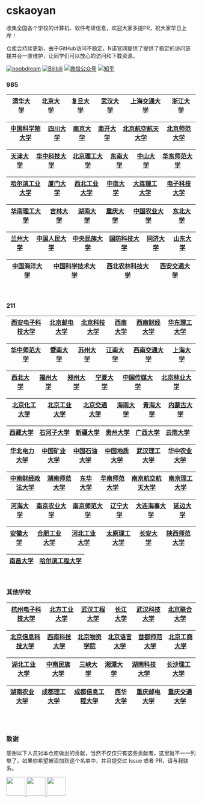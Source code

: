 # cskaoyan
收集全国各个学校的计算机、软件考研信息，欢迎大家多提PR，祝大家早日上岸！

仓库会持续更新，由于GitHub访问不稳定，N诺官网提供了提供了稳定的访问链接并会一直维护，让同学们可以放心的访问和下载资源。

[![noobdream](https://img.shields.io/badge/noobdream-N诺官网-orange.svg)](https://noobdream.com/) 
[![Bilibili](https://img.shields.io/badge/bilibili-N诺%5F-blue.svg)](https://space.bilibili.com/73422093) 
[![微信公众号](https://img.shields.io/badge/微信公众号-N诺考研-%23FF4D5B.svg)](https://mp.weixin.qq.com/s/36x28P6OLymapi4g38gq3g) 
[![知乎](https://img.shields.io/badge/知乎-N%20诺-green.svg)](https://www.zhihu.com/people/noobdream/)   

### 985

|[清华大学]()|[北京大学]()|[复旦大学]()|[武汉大学]()|[上海交通大学]()|[浙江大学]()|
| :---: | :----: | :---: | :----: | :----: | :----: | 

|[中国科学院大学]()|[四川大学]()|[南京大学]()|[南开大学]()|[北京航空航天大学]()|[北京师范大学]()|
| :---: | :----: | :---: | :----: | :----: | :----: | 

|[天津大学]()|[华中科技大学]()|[北京理工大学]()|[东南大学]()|[中山大学]()|[华东师范大学]()|
| :---: | :----: | :---: | :----: | :----: | :----: | 

|[哈尔滨工业大学]()|[厦门大学]()|[西北工业大学]()|[中南大学]()|[大连理工大学]()|[电子科技大学]()|
| :---: | :----: | :---: | :----: | :----: | :----: | 

|[华南理工大学]()|[吉林大学]()|[湖南大学]()|[重庆大学]()|[中国农业大学]()|[东北大学]()|
| :---: | :----: | :---: | :----: | :----: | :----: | 

|[兰州大学]()|[中国人民大学]()|[中央民族大学]()|[国防科技大学]()|[同济大学]()|[山东大学]()|
| :---: | :----: | :---: | :----: | :----: | :----: | 

|[中国海洋大学]()|[中国科学技术大学]()|[西北农林科技大学]()|[西安交通大学]()|
| :---: | :----: | :---: | :----: |


<br>

### 211
|[西安电子科技大学]()|[北京邮电大学]()|[北京科技大学]()|[西南大学]()|[西南财经大学]()|[华东理工大学]()|
| :---: | :----: | :---: | :----: | :----: | :----: | 

|[华中师范大学]()|[暨南大学]()|[苏州大学]()|[江南大学]()|[西南交通大学]()|[上海大学]()|
| :---: | :----: | :---: | :----: | :----: | :----: | 

|[西北大学]()|[福州大学]()|[郑州大学]()|[宁夏大学]()|[中国传媒大学]()|[北京林业大学]()|
| :---: | :----: | :---: | :----: | :----: | :----: | 

|[北京化工大学]()|[北京工业大学]()|[北京交通大学]()|[海南大学]()|[青海大学]()|[内蒙古大学]()|
| :---: | :----: | :---: | :----: | :----: | :----: | 

|[西藏大学]()|[石河子大学]()|[新疆大学]()|[贵州大学]()|[广西大学]()|[云南大学]()|
| :---: | :----: | :---: | :----: | :----: | :----: | 

|[华北电力大学]()|[中国矿业大学]()|[中国石油大学]()|[中国地质大学]()|[武汉理工大学]()|[华中农业大学]()|
| :---: | :----: | :---: | :----: | :----: | :----: | 

|[中南财经政法大学]()|[湖南师范大学]()|[东华大学]()|[华南师范大学]()|[南京航空航天大学]()|[南京理工大学]()|
| :---: | :----: | :---: | :----: | :----: | :----: | 

|[河海大学]()|[南京农业大学]()|[南京师范大学]()|[辽宁大学]()|[大连海事大学]()|[延边大学]()|
| :---: | :----: | :---: | :----: | :----: | :----: | 

|[安徽大学]()|[合肥工业大学]()|[河北工业大学]()|[太原理工大学]()|[长安大学]()|[陕西师范大学]()|
| :---: | :----: | :---: | :----: | :----: | :----: | 

|[南昌大学]()|[哈尔滨工程大学]()|
| :---: | :----: | 

<br>

### 其他学校
|[杭州电子科技大学]()|[北方工业大学]()|[武汉工程大学]()|[长江大学]()|[武汉科技大学]()|[北京联合大学]()|
| :---: | :----: | :---: | :----: | :----: | :----: | 

|[北京信息科技大学]()|[西南科技大学]()|[北京物资学院]()|[北京语言大学]()|[首都师范大学]()|[北京工商大学]()|
| :---: | :----: | :---: | :----: | :----: | :----: | 

|[湖北工业大学]()|[中南民族大学]()|[三峡大学]()|[湘潭大学]()|[湖南科技大学]()|[长沙理工大学]()|
| :---: | :----: | :---: | :----: | :----: | :----: | 

|[湖南农业大学]()|[成都理工大学]()|[成都信息工程大学]()|[西华大学]()|[重庆邮电大学]()|[重庆交通大学]()|
| :---: | :----: | :---: | :----: | :----: | :----: | 

<br>
<br>

### 致谢
感谢以下人员对本仓库做出的贡献，当然不仅仅只有这些贡献者，这里就不一一列举了。如果你希望被添加到这个名单中，并且提交过 Issue 或者 PR，请与我联系。

<a href="https://github.com/noob-dream">
    <img src="https://avatars.githubusercontent.com/u/62974625?v=4" width="50px">
</a> 
<a href="https://github.com/verticallimit">
    <img src="https://avatars.githubusercontent.com/u/3963477?v=4" width="50px">
</a> 
<a href="https://github.com/cherry-ljr">
    <img src="https://avatars.githubusercontent.com/u/42138139?v=4" width="50px">
</a> 
